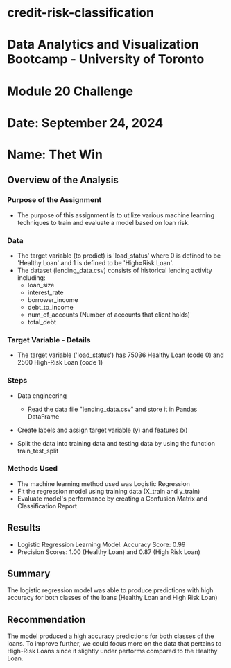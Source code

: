 # credit-risk-classification

# Data Analytics and Visualization Bootcamp - University of Toronto
# Module 20 Challenge 
# Date: September 24, 2024
# Name: Thet Win


## Overview of the Analysis

### Purpose of the Assignment
- The purpose of this assignment is to utilize various machine learning techniques to train and evaluate a model based on loan risk.

### Data 
- The target variable (to predict) is 'load_status' where 0 is defined to be 'Healthy Loan' and 1 is defined to be 'High=Risk Loan'.
- The dataset (lending_data.csv) consists of historical lending activity including:
  - loan_size
  - interest_rate
  - borrower_income
  - debt_to_income
  - num_of_accounts (Number of accounts that client holds)
  - total_debt
  
### Target Variable - Details
- The target variable ('load_status') has 75036 Healthy Loan (code 0) and 2500 High-Risk Loan (code 1)

### Steps
- Data engineering
  - Read the data file "lending_data.csv" and store it in Pandas DataFrame
  
- Create labels and assign target variable (y) and features (x)

- Split the data into training data and testing data by using the function train_test_split

### Methods Used
- The machine learning method used was Logistic Regression
- Fit the regression model using training data (X_train and y_train)
- Evaluate model's performance by creating a Confusion Matrix and Classification Report



## Results

- Logistic Regression Learning Model: Accuracy Score: 0.99
- Precision Scores: 1.00 (Healthy Loan) and 0.87 (High Risk Loan)

## Summary
The logistic regression model was able to produce predictions with high accuracy for both classes of the loans (Healthy Loan and High Risk Loan)

## Recommendation
The model produced a high accuracy predictions for both classes of the loans. To improve further, we could focus more on the data that pertains to High-Risk Loans since it slightly under performs compared to the Healthy Loan.


